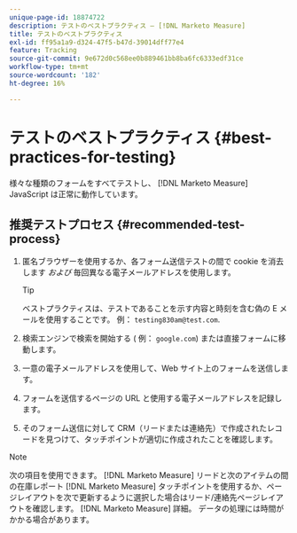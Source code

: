 ```yaml
---
unique-page-id: 18874722
description: テストのベストプラクティス — [!DNL Marketo Measure]
title: テストのベストプラクティス
exl-id: ff95a1a9-d324-47f5-b47d-39014dff77e4
feature: Tracking
source-git-commit: 9e672d0c568ee0b889461bb8ba6fc6333edf31ce
workflow-type: tm+mt
source-wordcount: '182'
ht-degree: 16%

---
```


# テストのベストプラクティス {#best-practices-for-testing}

様々な種類のフォームをすべてテストし、 [!DNL Marketo Measure] JavaScript は正常に動作しています。

## 推奨テストプロセス {#recommended-test-process}

1. 匿名ブラウザーを使用するか、各フォーム送信テストの間で cookie を消去します _および_ 毎回異なる電子メールアドレスを使用します。

   >[!TIP]
   >
   >ベストプラクティスは、テストであることを示す内容と時刻を含む偽の E メールを使用することです。 例： `testing830am@test.com`.

1. 検索エンジンで検索を開始する ( 例： `google.com`) または直接フォームに移動します。

1. 一意の電子メールアドレスを使用して、Web サイト上のフォームを送信します。

1. フォームを送信するページの URL と使用する電子メールアドレスを記録します。

1. そのフォーム送信に対して CRM（リードまたは連絡先）で作成されたレコードを見つけて、タッチポイントが適切に作成されたことを確認します。

>[!NOTE]
>
>次の項目を使用できます。 [!DNL Marketo Measure] リードと次のアイテムの間の在庫レポート [!DNL Marketo Measure] タッチポイントを使用するか、ページレイアウトを次で更新するように選択した場合はリード/連絡先ページレイアウトを確認します。 [!DNL Marketo Measure] 詳細。 データの処理には時間がかかる場合があります。
